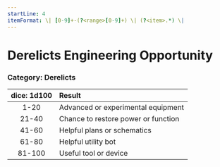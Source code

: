 ```yaml
---
startLine: 4
itemFormat: \| [0-9]+-(?<range>[0-9]+) \| (?<item>.*) \|
---
```

# Derelicts Engineering Opportunity
### Category: Derelicts

| dice: 1d100 | Result |
|:----:|:-------|
| 1-20 | Advanced or experimental equipment |
| 21-40 | Chance to restore power or function |
| 41-60 | Helpful plans or schematics |
| 61-80 | Helpful utility bot |
| 81-100 | Useful tool or device |